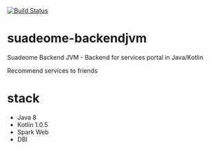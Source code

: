 [![Build Status](https://app.snap-ci.com/jcsantosbr/suadeome-backendjvm/branch/master/build_image)](https://app.snap-ci.com/jcsantosbr/suadeome-backendjvm/branch/master)
# suadeome-backendjvm
Suadeome Backend JVM - Backend for services portal in Java/Kotlin

Recommend services to friends 

# stack
- Java 8
- Kotlin 1.0.5
- Spark Web
- DBI
